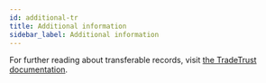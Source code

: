 ```yaml
---
id: additional-tr
title: Additional information
sidebar_label: Additional information
---
```


For further reading about transferable records, visit [the TradeTrust documentation](https://docs.tradetrust.io/docs/introduction/what-is-tradetrust).
